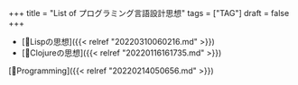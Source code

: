 +++
title = "List of プログラミング言語設計思想"
tags = ["TAG"]
draft = false
+++

-   [📝Lispの思想]({{< relref "20220310060216.md" >}})
-   [📝Clojureの思想]({{< relref "20220116161735.md" >}})

[📂Programming]({{< relref "20220214050656.md" >}})
